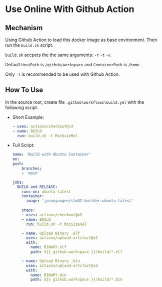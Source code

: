 # Use Online With Github Action

## Mechanism

Using Github Action to load this docker image as base environment. Then run the `build.sh` script.

`build.sh` accpets the the same arguments: `-r` `-t` `-v`.

Default `HostPath` is `/github/workspace` and `ContainerPath` is `/home`.

Only `-t` is recommended to be used with Github Action.

## How To Use

In the source root, create file `.github\workflows\build.yml` with the following script.


- Short Example:
	```yml
	- uses: actions/checkout@v3
	- name: BUILD
	  run: build.sh -t MinSizeRel
	```

- Full Script:
	```yml
	name: 'Build with Ubuntu Container'
	on:
	push:
		branches:
		- 'main'

	jobs:
	  BUILD and RELEASE:
		runs-on: ubuntu-latest
		container:
		  image: 'jasonyangee/stm32-builder:ubuntu-latest'
		
		steps:
		- uses: actions/checkout@v3
		- name: BUILD
		  run: build.sh -t MinSizeRel

		- name: Upload Binary .elf
		  uses: actions/upload-artifact@v2
		  with:
		    name: BINARY.elf
		    path: ${{ github.workspace }}/build/*.elf

		- name: Upload Binary .bin
		  uses: actions/upload-artifact@v2
		  with:
		    name: BINARY.bin
		    path: ${{ github.workspace }}/build/*.bin
	```

